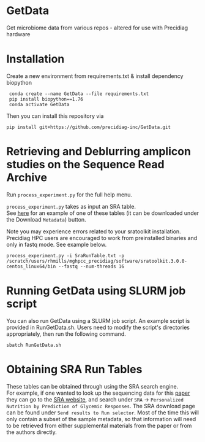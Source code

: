 # GetData
Get microbiome data from various repos - altered for use with Precidiag hardware

# Installation
Create a new environment from requirements.txt & install dependency biopython
```
 conda create --name GetData --file requirements.txt
 pip install biopython==1.76
 conda activate GetData
```

Then you can install this repository via
```
pip install git+https://github.com/precidiag-inc/GetData.git
```

# Retrieving and Deblurring amplicon studies on the Sequence Read Archive

Run `process_experiment.py` for the full help menu.

`process_experiment.py` takes as input an SRA table.  
See [here](https://www.ncbi.nlm.nih.gov/Traces/study/?acc=SRP189726&o=acc_s%3Aa) for an example of one of these tables (it can be downloaded under the Download `Metadata`) button.

Note you may experience errors related to your sratoolkit installation. Precidiag HPC users are encouraged to work from 
preinstalled binaries and only in fastq mode. See example below.
```
process_experiment.py -i SraRunTable.txt -p /scratch/users/rhmills/mghpcc_precidiag/software/sratoolkit.3.0.0-centos_linux64/bin --fastq --num-threads 16
```
# Running GetData using SLURM job script
You can also run GetData using a SLURM job script. An example script is provided in RunGetData.sh.
Users need to modify the script's directories appropriately, then run the following command.

```
sbatch RunGetData.sh
```

# Obtaining SRA Run Tables
These tables can be obtained through using the SRA search engine.  
For example, if one wanted to look up the sequencing data for this [paper](https://www.cell.com/fulltext/S0092-8674(15)01481-6)
they can go to the [SRA website](https://www.ncbi.nlm.nih.gov/sra), and search under `SRA` -> `Personalized Nutrition by Prediction of Glycemic Responses`.
The SRA download page can be found under `Send results to Run selector`. Most of the time this will only contain a subset of the sample metadata, 
so that information will need to be retrieved from either supplemental materials from the paper or from the authors directly.


